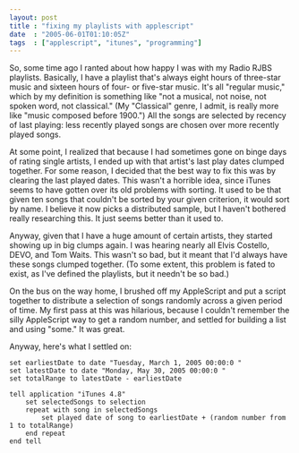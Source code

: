```yaml
---
layout: post
title : "fixing my playlists with applescript"
date  : "2005-06-01T01:10:05Z"
tags  : ["applescript", "itunes", "programming"]
---
```

So, some time ago I ranted about how happy I was with my Radio RJBS playlists. Basically, I have a playlist that's always eight hours of three-star music and sixteen hours of four- or five-star music.  It's all "regular music," which by my definition is something like "not a musical, not noise, not spoken word, not classical."  (My "Classical" genre, I admit, is really more like "music composed before 1900.")  All the songs are selected by recency of last playing: less recently played songs are chosen over more recently played songs.

At some point, I realized that because I had sometimes gone on binge days of rating single artists, I ended up with that artist's last play dates clumped together.  For some reason, I decided that the best way to fix this was by clearing the last played dates.  This wasn't a horrible idea, since iTunes seems to have gotten over its old problems with sorting.  It used to be that given ten songs that couldn't be sorted by your given criterion, it would sort by name.  I believe it now picks a distributed sample, but I haven't bothered really researching this.  It just seems better than it used to.

Anyway, given that I have a huge amount of certain artists, they started showing up in big clumps again.  I was hearing nearly all Elvis Costello, DEVO, and Tom Waits.  This wasn't so bad, but it meant that I'd always have these songs clumped together.  (To some extent, this problem is fated to exist, as I've defined the playlists, but it needn't be so bad.)

On the bus on the way home, I brushed off my AppleScript and put a script together to distribute a selection of songs randomly across a given period of time.  My first pass at this was hilarious, because I couldn't remember the silly AppleScript way to get a random number, and settled for building a list and using "some."  It was great.

Anyway, here's what I settled on:

	set earliestDate to date "Tuesday, March 1, 2005 00:00:0 "
	set latestDate to date "Monday, May 30, 2005 00:00:0 "
	set totalRange to latestDate - earliestDate

	tell application "iTunes 4.8"
		set selectedSongs to selection
		repeat with song in selectedSongs
			set played date of song to earliestDate + (random number from 1 to totalRange)
		end repeat
	end tell



